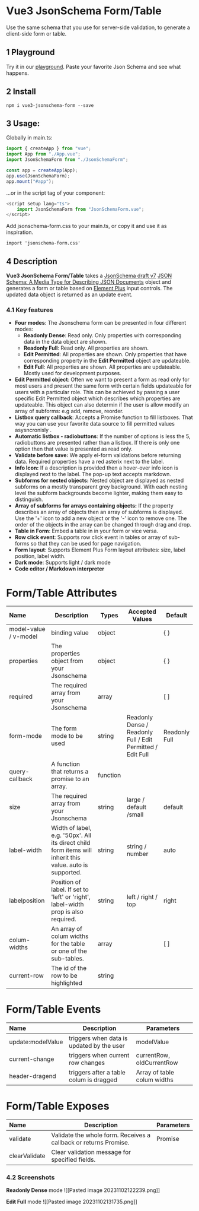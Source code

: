 # Vue3 JsonSchema Form/Table
Use the same schema that you use for server-side validation, to generate a client-side form or table.
## 1 Playground
Try it in our [playground](). 
Paste your favorite Json Schema and see what happens. 
## 2 Install
```
npm i vue3-jsonschema-form --save
```
## 3 Usage:

Globally in main.ts:
```javascript
import { createApp } from "vue";
import App from "./App.vue";
import JsonSchemaForm from "./JsonSchemaForm";

const app = createApp(App);
app.use(JsonSchemaForm);
app.mount("#app");
```

...or in the script tag of your component:
```javascript
<script setup lang="ts">
	import JsonSchemaForm from "JsonSchemaForm.vue";
</script>
```
Add jsonschema-form.css to your main.ts, or copy it and use it as inspiration.
```
import 'jsonschema-form.css'
```

## 4 Description
**Vue3 JsonSchema Form/Table** takes a [JsonSchema draft v7](https://json-schema.org/) [JSON Schema: A Media Type for Describing JSON Documents](https://json-schema.org/draft/2020-12/json-schema-core) object and generates a form or table based on [Element Plus](https://element-plus.org/en-US/) input controls. The updated data object is returned as an update event.

### 4.1 Key features
- **Four modes**: The Jsonschema form can be presented in four different modes:
	- **Readonly Dense**: Read only. Only properties with corresponding data in the data object are shown. 
	- **Readonly Full**: Read only. All properties are shown.
	- **Edit Permitted**: All properties are shown. Only properties that have corresponding property in the **Edit Permitted** object are updateable.
	- **Edit Full**: All properties are shown. All properties are updateable. Mostly used for development purposes.
- **Edit Permitted object**: Often we want to present a form as read only for most users and present the same form with certain fields updateable for users with a particular role. This can be achieved by passing a user specific Edit Permitted object which describes which properties are updateable. This object can also determin if the user is allow modify an array of subforms: e.g add, remove, reorder.
- **Listbox query callback**: Accepts a Promise function to fill listboxes. That way you can use your favorite data source to fill permitted values asysncronisly .
- **Automatic listbox - radiobuttons**: If the number of options is less the 5, radiobuttons are presented rather than a listbox. If there is only one option then that value is presented as read only.
- **Validate before save:** We apply el-form validations before returning data. Required properties have a red asterix  next to the label.
- **Info Icon:** If a description is provided then a hover-over info icon is displayed next to the label. The pop-up text accepts markdown.
- **Subforms for nested objects:** Nested object are displayed as nested subforms on a mostly transparent grey background. With each nesting level the subform backgrounds become lighter, making them easy to distinguish.
- **Array of subforms for arrays containing objects:** If the property describes an array of objects then an array of subforms is displayed. Use the '+' icon to add a new object or the '-' icon to remove one. The order of the objects in the array can be changed through drag and drop.
- **Table in Form**: Embed a table in in your form or vice versa. 
- **Row click event**: Supports row click event in tables or array of sub-forms so that they can be used for page navigation.
- **Form layout**: Supports Element Plus Form layout attributes: size, label position, label width.
- **Dark mode**: Supports light / dark mode
- **Code editor / Markdown interpreter** 

# Form/Table Attributes
| Name | Description  | Types | Accepted Values | Default |
|:----------------- | --------- | --------- | --------- | --------- |
| model-value / v-model| binding value | object | | { } |
| properties | The properties object from your Jsonschema  | object | | { } |
| required | The required array from your Jsonschema  | array | | [ ] |
| form-mode | The form mode to be used  | string | Readonly Dense / Readonly Full / Edit Permitted / Edit Full| Readonly Full |
| query-callback | A function that returns a promise to an array.  | function | |  |
| size | The required array from your Jsonschema  | string | large / default /small| default |
| label-width | Width of label, e.g. '50px'. All its direct child form items will inherit this value. auto is supported.  | string | string / number | auto |
| labelposition | Position of label. If set to 'left' or 'right', label-width prop is also required.  | string | left / right / top | right |
| colum-widths | An array of colum widths for the table or one of the sub-tables.  | array | | [ ] |
| current-row | The id of the row to be highlighted  | string | |  |
 
# Form/Table Events
| Name | Description | Parameters | 
|:----------------- | --------- | --------- |
|update:modelValue | triggers when data is updated by the user | modelValue|
|current-change | triggers when current row changes | currentRow, oldCurrentRow |
|header-dragend | triggers after a table colum is dragged | Array of table colum widths |
# Form/Table Exposes
| Name | Description | Parameters | 
|:----------------- | --------- | --------- |
|validate | Validate the whole form. Receives a callback or returns Promise. | Promise |
|clearValidate | Clear validation message for specified fields. |  |

### 4.2 Screenshots
**Readonly Dense** mode
![[Pasted image 20231102122239.png]]

**Edit Full** mode
![[Pasted image 20231102131735.png]]
